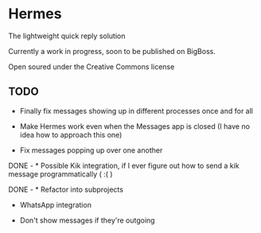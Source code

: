 Hermes
===========

The lightweight quick reply solution

Currently a work in progress, soon to be published on BigBoss.

Open soured under the Creative Commons license

TODO
------------

* Finally fix messages showing up in different processes once and for all

* Make Hermes work even when the Messages app is closed (I have no idea how to approach this one)

* Fix messages popping up over one another

DONE - * Possible Kik integration, if I ever figure out how to send a kik message programmatically ( :( )

DONE - * Refactor into subprojects

* WhatsApp integration

* Don't show messages if they're outgoing
